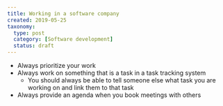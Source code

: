 ```yaml
---
title: Working in a software company
created: 2019-05-25
taxonomy:
  type: post
  category: [Software development]
  status: draft
---
```


* Always prioritize your work
* Always work on something that is a task in a task tracking system
	* You should always be able to tell someone else what task you are working on and link them to that task
* Always provide an agenda when you book meetings with others
